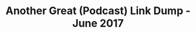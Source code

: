 ---
title: Another Great (Podcast) Link Dump - June 2017
layout: links
category: links
articles:
  - title: The Quiet Master of Cryptocurrency — Nick Szabo
    source: Tim Ferriss Podcast
    url: http://tim.blog/2017/06/04/nick-szabo/
    note: I generally can't stand Tim Ferriss, but this is a good episode. Nick's blog is great (if you haven't read him, start <a href="https://unenumerated.blogspot.com/2017/02/money-blockchains-and-social-scalability.html">here</a>).
    tags:
        - podcasts
        - cryptocurrencies
  - title: "Extra: Henrietta Lacks"
    source: Radiolab
    url: http://www.radiolab.org/story/radiolab-extra-henrietta-lacks/
    note: At Northwestern, the "One Book" program tries to build community by  sending incoming students a copy of a book before they arrive on campus. My year, it was <a href="https://www.amazon.com/Immortal-Life-Henrietta-Lacks/dp/1400052181">The Immortal Life of Henrietta Lacks</a>. This episode gives an overview of her story, and by interviewing her family members, and some of the scientists involved in the research that her case spawned. To be honest, I started the book that summer, but never finished it. I'll get to it some day.
    tags:
        - podcasts
        - science
        - history
  - title: Funky Hand Jive
    source: Radiolab
    url: http://www.radiolab.org/story/funky-hand-jive/
    note: Microbiomes are interesting. It's odd to think that so much of our life is defined by bacteria.
    tags:
        - podcasts
        - science
        - education
  - title: Squatters of the Lower East Side
    note: Planning urban development is hard, and sometimes, the unplanned spontaneous decisions of many lead us to interesting places that central planning couldn't reach.
    source: 99% Invisible
    url: http://99percentinvisible.org/episode/squatters-lower-east-side/
    tags:
        - podcasts
        - history
        - urban
  - title: Reversing the Grid
    source: 99% Invisible
    url: http://99percentinvisible.org/episode/reversing-the-grid/
    note: I had never thought about the political implications about generating electricity at home. This episode discusses "net-metering," or the billing mechanism that allows someone with PV panels on their roof to get credit for generating more electricity than they consume. How did it come about? Some guy plugged his PV panels into his meter, and it started going backwards!
    tags:
        - podcasts
        - science
        - technology
  - title: Speed Dating For Economists
    source: Planet Money
    url: http://www.npr.org/sections/money/2017/05/05/527087730/episdoe-769-speed-dating-for-economists
    note: This makes the idea of getting an economics PhD even less appealing than it already was. The fact that even the people who arguably know the most about how markets function can't build a better matching market.
    tags:
        - podcasts
        - Economics
        - education
  - title: Spreadsheets!
    source: Planet Money
    url: http://www.npr.org/sections/money/2017/05/17/528807590/episode-606-spreadsheets
    note: It's ridiculous to think that spreadsheets were so revolutionary only a few years ago.
    tags:
        - podcasts
        - Economics
        - technology
        - history
  - title: Slot Flaw Scofflaws
    source: Planet Money
    url: http://www.npr.org/sections/money/2017/05/24/529865107/episode-773-slot-flaw-scofflaws
    note: Is it illegal to study how a system works, to the point that you understand it so well that you can exploit it? No, that's the whole point of open source software. Patch the issue, give the gray hat his bounty, and move on.
    tags:
        - podcasts
        - Economics
        - technology
  - title: Passports
    source: 50 Things That Made the Modern Economy
    url: http://www.bbc.co.uk/programmes/p052spyb
    note: "This series of podcasts by Tim Harford has given us strong history lessons, telling us why things are the way they are. This specific episode though, focuses more on asking whether any of it makes sense \"From a certain angle, it is odd. Many countries take pride in banning employers from discriminating against among workers based on characteristics we can’t change: whether we’re male or female, young or old, gay or straight, black or white. [...] But mostly our passport depends on the identity of our parents and location of our birth. And nobody chooses those.\" Somehow, this seems ok in our modern mind set - it is all a game of Us & Them."
    tags:
        - podcasts
        - culture
  - title: What Kind of Idiot Gets Phished?
    source: Reply All
    url: https://gimletmedia.com/episode/97-what-kind-of-idiot-gets-phished/
    note: Lately I have been more paranoid than usual about this, and I am considering changing how I handle my password management all together, and even buying a YubiKey for personal use. This episode just backs that feeling even more.
    tags:
        - podcasts
  - title: Blockchain Beauty Contest
    source: Exponent
    url: http://exponent.fm/episode-116-blockchain-beauty-contest-final/
    note: If you think about it hard enough, everything is made up. Countries, money, companies, the constitution, everything! And, blockchains, too...
    tags:
        - podcasts
        - technology
---